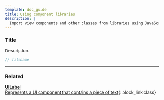 ```yaml
---
template: doc_guide
title: Using component libraries
description: |
  Import view components and other classes from libraries using JavaScript or Node (NPM) modules.
---
```


<section>

### Title

Description.

</section>

```typescript
// filename
```

---

<footer>

### Related

[**UILabel**<br>Represents a UI component that contains a piece of text](/docs/ref/UILabel){:.block_link.class}

</footer>
